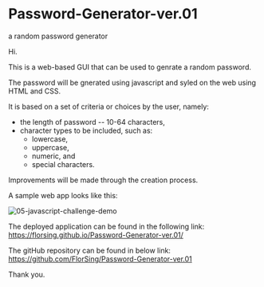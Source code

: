 # Password-Generator-ver.01
a random password generator


Hi.

This is a web-based GUI that can be used to genrate a random password.

The password will be gnerated using javascript and syled on the web using HTML and CSS.

It is based on a set of criteria or choices by the user, namely:
  - the length of password -- 10-64 characters,
  - character types to be included, such as:
      - lowercase,
      - uppercase,
      - numeric, and
      - special characters.

Improvements will be made through the creation process.

A sample web app looks like this:

![05-javascript-challenge-demo](https://user-images.githubusercontent.com/118206899/211583787-7c8c1367-bf22-4d94-8952-f240f4b115f1.png)

The deployed application can be found in the following link: 
https://florsing.github.io/Password-Generator-ver.01/

The gitHub repository can be found in below link:
https://github.com/FlorSing/Password-Generator-ver.01





Thank you.




